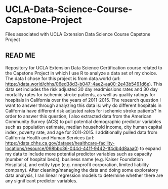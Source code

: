 # UCLA-Data-Science-Course-Capstone-Project
Files associated with UCLA Extension Data Science Course Capstone Project

## READ ME
Repository for UCLA Extension Data Science Certification course related to the Capstone Project in which I use R to analyze a data set of my choice. The data I chose for this project is from data.world (url: https://data.world/chhs/06ed38d3-b047-4ae2-aa00-2e43b5491d6e). This data set includes the risk adjusted 30 day readmissions rates and 30 day mortality rates for ischemic stroke patients, as well as quality ratings for hospitals in California over the years of 2011-2015. The research question I want to answer through analyzing this data is: why do different hospitals in California have different risk adjusted rates for ischemic stroke patients? In order to answer this question, I also extracted data from the American Community Survey (ACS) to pull potential demographic predictor variables such as population estimate, median household income, city human capital index, poverty rate, and age for 2011-2015. I additionally pulled data from California Health and Human Services (url: https://data.chhs.ca.gov/dataset/healthcare-facility-locations/resource/098bbc36-044d-441f-9442-1f4db4d8aaa0) to expand my data to include more potential predictor variables such as capacity (number of hospital beds), business name (e.g. Kaiser Foundation Hospitals), and entity type (e.g. nonprofit corporation, limited liability company). After cleaning/managing the data and doing some exploratory data analysis, I ran linear regression models to determine whether there are any significant predictor variables.

